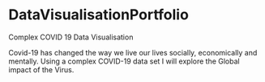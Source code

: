 # DataVisualisationPortfolio
Complex COVID 19 Data Visualisation 

Covid-19 has changed the way we live our lives socially, economically and mentally.
Using a complex COVID-19 data set I will explore the Global impact of the Virus. 

